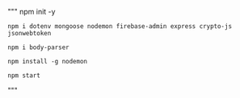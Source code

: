 """
    npm init -y

    npm i dotenv mongoose nodemon firebase-admin express crypto-js jsonwebtoken

    npm i body-parser

    npm install -g nodemon

    npm start
"""